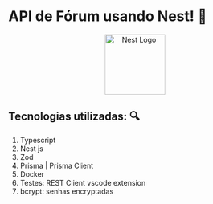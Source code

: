 # API de Fórum usando Nest! :rocket:

<p align="center">
  <a href="http://nestjs.com/" target="blank"><img src="https://nestjs.com/img/logo-small.svg" width="120" alt="Nest Logo" /></a>
</p>

## Tecnologias utilizadas: :mag:
  1. Typescript
  1. Nest js
  1. Zod
  1. Prisma | Prisma Client
  1. Docker
  1. Testes: REST Client vscode extension
  1. bcrypt: senhas encryptadas